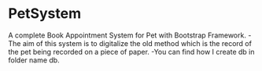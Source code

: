 # PetSystem
A complete Book Appointment System for Pet with Bootstrap Framework.
-The aim of this system is to digitalize the old method which is the record of the pet being recorded on a piece of paper.
-You can find how I create db in folder name db.
